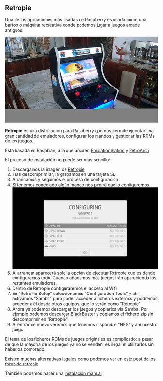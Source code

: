 ## Retropie

Una de las aplicaciones más usadas de Raspberry es usarla como una bartop o máquina recreativa donde podemos jugar a juegos arcade antiguos.

![](./images/mage.jpg)

**Retropie** es una distribución para Raspberry que nos permite ejecutar una gran cantidad de emuladores, configurar los mandos y gestionar las ROMs de los juegos. 

Está basada en Raspbian, a la que añaden [EmulationStation](EmulationStation.org) y [RetroArch](http://retroarch.com/)


El proceso de instalación no puede ser más sencillo:

1. Descargamos la imagen de [Retropie](https://retropie.org.uk/download)
2. Tras descomprimilar, la grabamos en una tarjeta SD 
3. Arrancamos y seguimos el proceso de configuración
4. Si tenemos conectado algún mando nos pedirá que lo configuremos
![Configuring.png](./images/Configuring.png)
5. Al arrancar aparecerá solo la opción de ejecutar Retropie que es donde configuramos todo. Cuando añadamos más juegos irán apareciendo los restantes emuladores.
6. Dentro de Retropie configuraremos el acceso al Wifi
7. En "RetroPie Setup" seleccionamos "Configuration Tools" y ahí activamos "Samba" para poder acceder a ficheros externos y podremos acceder a él desde otros equipos, que lo verán como "Retropie"
8. Ahora ya podemos descargar los juegos y copiarlos vía Samba. Por ejemplo podemos descargar [BladeBuster](http://magpi.cc/bladebuster) y copiamos el fichero zip sin descomprimir en "Retropie".
9. Al entrar de nuevo veremos que tenemos disponible "NES" y ahí nuestro juego.

El tema de los ficheros ROMs de juegos originales es complicado: a pesar de que la mayoría de los juegos ya no se venden, es ilegal el utilizarlos sin haberlos comprado.

Existen muchas alternativas legales como podemos ver en este [post de los foros de retropie](https://retropie.org.uk/forum/topic/10918/where-to-legally-acquire-content-to-play-on-retropie)

También podemos hacer una [instalación manual](https://retropie.org.uk/docs/Manual-Installation/)

